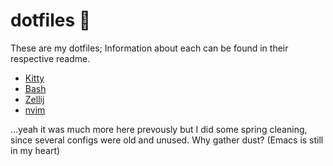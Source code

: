 # dotfiles :metal:
These are my dotfiles; Information about each can be found in their respective readme.

* [Kitty](kitty/README.md)
* [Bash](bash/README.md)
* [Zellij](zellij/README.md)
* [nvim](nvim/README.md)

...yeah it was much more here prevously but I did some spring cleaning, since several configs were old and unused. Why gather dust? (Emacs is still in my heart)
